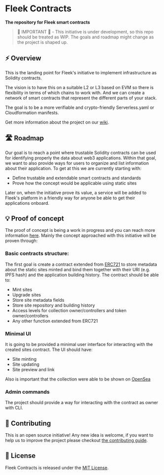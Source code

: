 # Fleek Contracts

**The repository for Fleek smart contracts**

> 🚧 IMPORTANT 🚧 - This initiative is under development, so this repo should be treated as WIP. The goals and roadmap might change as the project is shaped up.

## ⚡ Overview

This is the landing point for Fleek's initiative to implement infrastructure as Solidity contracts.

The vision is to have this on a suitable L2 or L3 based on EVM so there is flexibility in terms of which chains to work with. And we can create a network of smart contracts that represent the different parts of your stack.

The goal is to be a more verifiable and crypto-friendly Serverless.yaml or Cloudformation manifests.

Get more information about the project on our [wiki](https://github.com/FleekHQ/contracts/wiki).

## 🛣️ Roadmap

Our goal is to reach a point where trustable Solidity contracts can be used for identifying properly the data about web3 applications. Within that goal, we want to also provide ways for users to organize and list information about their application. To get at this we are currently starting with:

- Define trustable and extendable smart contracts and standards
- Prove how the concept would be applicable using static sites

Later on, when the initiative prove its value, a service will be added to Fleek's platform in a friendly way for anyone be able to get their applications onboard.

## 💡 Proof of concept

The proof of concept is being a work in progress and you can reach more information [here](https://github.com/FleekHQ/contracts/wiki/Proof-of-Concept). Mainly the concept approached with this initiative will be proven through:

### Basic contracts structure:

The first goal is create a contract extended from [ERC721](https://eips.ethereum.org/EIPS/eip-721) to store metadata about the static sites minted and bind them together with their URI (e.g. IPFS hash) and the application building history. The contract should be able to:

- Mint sites
- Upgrade sites
- Store site metadata fields
- Store site repository and building history
- Access levels for collection owner/controllers and token owner/controllers
- Any other function extended from ERC721

### Minimal UI

It is going to be provided a minimal user interface for interacting with the created sites contract. The UI should have:

- Site minting
- Site updating
- Site preview and link

Also is important that the collection were able to be shown on [OpenSea](https://opensea.io/)

### Admin commands

The project should provide a way for interacting with the contract as owner with CLI.

## 🙏 Contributing

This is an open source initiative! Any new idea is welcome, if you want to help us to improve the project please checkout [the contributing guide](/CONTRIBUTING.md).

## 📜 License

Fleek Contracts is released under the [MIT License](LICENSE).
